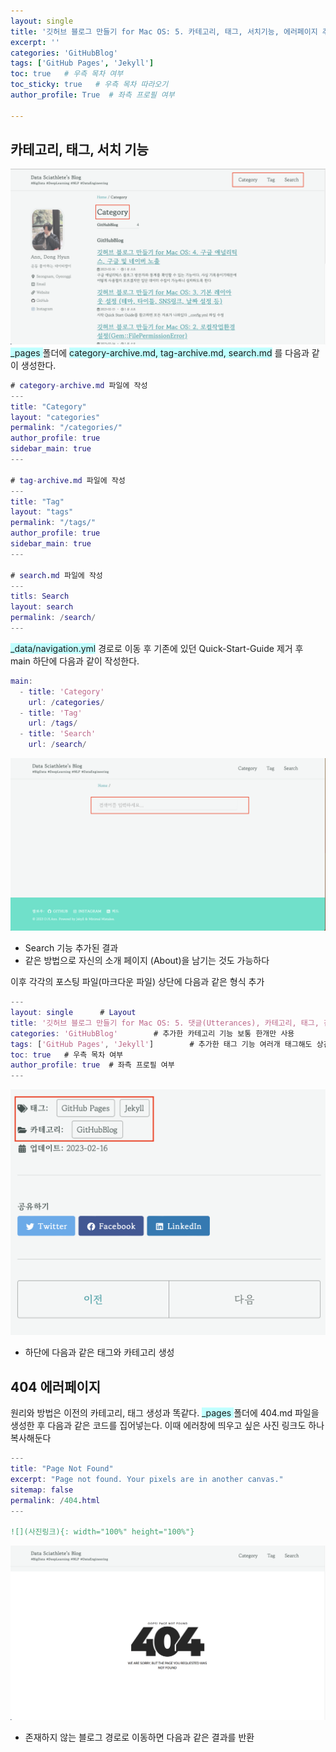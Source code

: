 ```yaml
---
layout: single
title: '깃허브 블로그 만들기 for Mac OS: 5. 카테고리, 태그, 서치기능, 에러페이지 추가'
excerpt: ''
categories: 'GitHubBlog'
tags: ['GitHub Pages', 'Jekyll']
toc: true   # 우측 목차 여부
toc_sticky: true   # 우측 목차 따라오기
author_profile: True  # 좌측 프로필 여부

---
```


## 카테고리, 태그, 서치 기능
![category1](/assets/blog_img/category1.png)
<span style="background-color:#C0FFFF"> _pages </span> 폴더에 <span style="background-color:#C0FFFF"> category-archive.md, tag-archive.md, search.md</span> 를 다음과 같이 생성한다. 

```m
# category-archive.md 파일에 작성
---
title: "Category"
layout: "categories"
permalink: "/categories/"
author_profile: true
sidebar_main: true
---

# tag-archive.md 파일에 작성
---
title: "Tag"
layout: "tags"
permalink: "/tags/"
author_profile: true
sidebar_main: true
---

# search.md 파일에 작성
---
titls: Search
layout: search
permalink: /search/
---
```

<span style="background-color:#C0FFFF"> _data/navigation.yml</span>  경로로 이동 후 기존에 있던 Quick-Start-Guide 제거 후 main 하단에 다음과 같이 작성한다. 

```m
main:
  - title: 'Category'
    url: /categories/
  - title: 'Tag'
    url: /tags/
  - title: 'Search'
    url: /search/
```

![search](/assets/blog_img/search.png)

- Search 기능 추가된 결과
- 같은 방법으로 자신의 소개 페이지 (About)을 남기는 것도 가능하다

이후 각각의 포스팅 파일(마크다운 파일) 상단에 다음과 같은 형식 추가

```m
---
layout: single      # Layout
title: '깃허브 블로그 만들기 for Mac OS: 5. 댓글(Utterances), 카테고리, 태그, 검색, '      # title 
categories: 'GitHubBlog'        # 추가한 카테고리 기능 보통 한개만 사용
tags: ['GitHub Pages', 'Jekyll']        # 추가한 태그 기능 여러개 태그해도 상관없음
toc: true   # 우측 목차 여부
author_profile: true  # 좌측 프로필 여부
---
```
![category2](/assets/blog_img/category2.png)
- 하단에 다음과 같은 태그와 카테고리 생성

## 404 에러페이지
원리와 방법은 이전의 카테고리, 태그 생성과 똑같다. <span style="background-color:#C0FFFF"> _pages </span> 폴더에 404.md 파일을 생성한 후 다음과 같은 코드를 집어넣는다. 이때 에러창에 띄우고 싶은 사진 링크도 하나 복사해둔다

```m
---
title: "Page Not Found"
excerpt: "Page not found. Your pixels are in another canvas."
sitemap: false
permalink: /404.html
---

![](사진링크){: width="100%" height="100%"}
```
![error](/assets/blog_img/error.png)
- 존재하지 않는 블로그 경로로 이동하면 다음과 같은 결과를 반환




